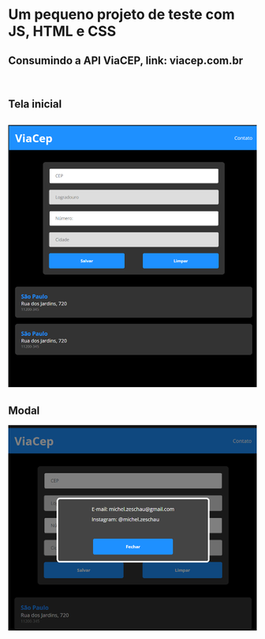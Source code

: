 <h1>Um pequeno projeto de teste com JS, HTML e CSS</h1>

<h2>Consumindo a API ViaCEP, link: viacep.com.br</h2>
</br>

<h2>Tela inicial<h2>

![Imagem da tela](imgs/Screen.png)
</br>

<h2>Modal</h2>

![Alt text](imgs/modal.png)